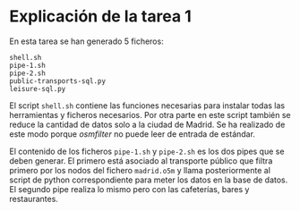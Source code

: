 # Explicación de la tarea 1

En esta tarea se han generado 5 ficheros:

```
shell.sh
pipe-1.sh
pipe-2.sh
public-transports-sql.py
leisure-sql.py
```

El script `shell.sh` contiene las funciones necesarias para instalar todas las herramientas y ficheros necesarios. Por otra parte en este script también se reduce la cantidad de datos solo a la ciudad de Madrid. Se ha realizado de este modo porque _osmfilter_ no puede leer de entrada de estándar.

El contenido de los ficheros `pipe-1.sh` y `pipe-2.sh` es los dos pipes que se deben generar. El primero está asociado al transporte público que filtra primero por los nodos del fichero `madrid.o5m` y llama posteriormente al script de python correspondiente para meter los datos en la base de datos. El segundo pipe realiza lo mismo pero con las cafeterías, bares y restaurantes.
